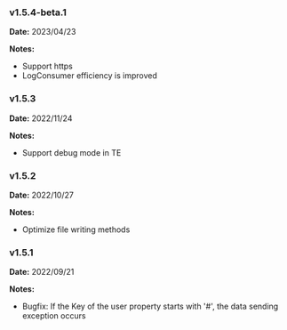 ### v1.5.4-beta.1
**Date:** 2023/04/23

**Notes:**

* Support https
* LogConsumer efficiency is improved

### v1.5.3
**Date:** 2022/11/24

**Notes:**

* Support debug mode in TE

### v1.5.2
**Date:** 2022/10/27

**Notes:**

* Optimize file writing methods

### v1.5.1
**Date:** 2022/09/21

**Notes:**

* Bugfix: If the Key of the user property starts with '#', the data sending exception occurs
